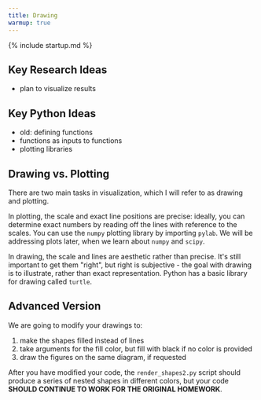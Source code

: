 ```yaml
---
title: Drawing
warmup: true
---
```

{% include startup.md %}

## Key Research Ideas

 - plan to visualize results

## Key Python Ideas

 - old: defining functions
 - functions as inputs to functions
 - plotting libraries

## Drawing vs. Plotting

There are two main tasks in visualization, which I will refer to as drawing and plotting.

In plotting, the scale and exact line positions are precise: ideally, you can determine exact numbers by reading off the lines with reference to the scales.  You can use the `numpy` plotting library by importing `pylab`.  We will be addressing plots later, when we learn about `numpy` and `scipy`.

In drawing, the scale and lines are aesthetic rather than precise.  It's still important to get them "right",
but right is subjective - the goal with drawing is to illustrate, rather than exact representation.  Python has a basic library for drawing called `turtle`.

## Advanced Version

We are going to modify your drawings to:

 1. make the shapes filled instead of lines
 2. take arguments for the fill color, but fill with black if no color is provided
 3. draw the figures on the same diagram, if requested

After you have modified your code, the `render_shapes2.py` script should produce a series of nested shapes in different colors, but your code **SHOULD CONTINUE TO WORK FOR THE ORIGINAL HOMEWORK**.